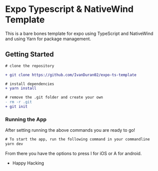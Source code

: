 # Expo Typescript & NativeWind Template

This is a bare bones template for expo using TypeScript and NativeWind and using Yarn for package management.

## Getting Started

```diff
# clone the repository

+ git clone https://github.com/IvanDuran02/expo-ts-template

# install dependencies
+ yarn install

# remove the .git folder and create your own
- rm -r .git
+ git init

```

### Running the App

After setting running the above commands you are ready to go!

```diff
# To start the app, run the following command in your commandline
yarn dev
```

From there you have the options to press I for iOS or A for android.

- Happy Hacking
